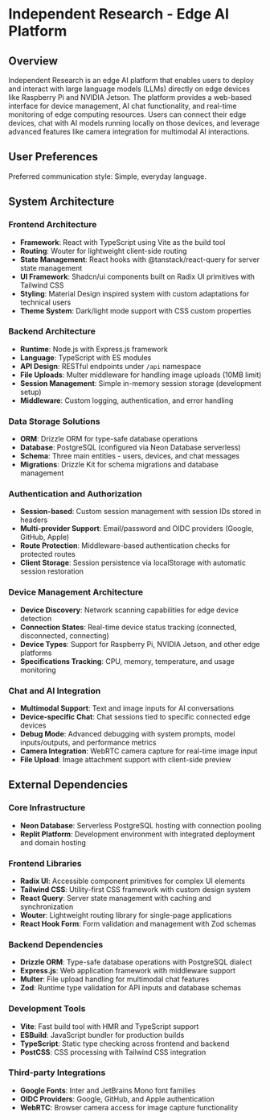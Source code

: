 # Independent Research - Edge AI Platform

## Overview

Independent Research is an edge AI platform that enables users to deploy and interact with large language models (LLMs) directly on edge devices like Raspberry Pi and NVIDIA Jetson. The platform provides a web-based interface for device management, AI chat functionality, and real-time monitoring of edge computing resources. Users can connect their edge devices, chat with AI models running locally on those devices, and leverage advanced features like camera integration for multimodal AI interactions.

## User Preferences

Preferred communication style: Simple, everyday language.

## System Architecture

### Frontend Architecture
- **Framework**: React with TypeScript using Vite as the build tool
- **Routing**: Wouter for lightweight client-side routing
- **State Management**: React hooks with @tanstack/react-query for server state management
- **UI Framework**: Shadcn/ui components built on Radix UI primitives with Tailwind CSS
- **Styling**: Material Design inspired system with custom adaptations for technical users
- **Theme System**: Dark/light mode support with CSS custom properties

### Backend Architecture
- **Runtime**: Node.js with Express.js framework
- **Language**: TypeScript with ES modules
- **API Design**: RESTful endpoints under `/api` namespace
- **File Uploads**: Multer middleware for handling image uploads (10MB limit)
- **Session Management**: Simple in-memory session storage (development setup)
- **Middleware**: Custom logging, authentication, and error handling

### Data Storage Solutions
- **ORM**: Drizzle ORM for type-safe database operations
- **Database**: PostgreSQL (configured via Neon Database serverless)
- **Schema**: Three main entities - users, devices, and chat messages
- **Migrations**: Drizzle Kit for schema migrations and database management

### Authentication and Authorization
- **Session-based**: Custom session management with session IDs stored in headers
- **Multi-provider Support**: Email/password and OIDC providers (Google, GitHub, Apple)
- **Route Protection**: Middleware-based authentication checks for protected routes
- **Client Storage**: Session persistence via localStorage with automatic session restoration

### Device Management Architecture
- **Device Discovery**: Network scanning capabilities for edge device detection
- **Connection States**: Real-time device status tracking (connected, disconnected, connecting)
- **Device Types**: Support for Raspberry Pi, NVIDIA Jetson, and other edge platforms
- **Specifications Tracking**: CPU, memory, temperature, and usage monitoring

### Chat and AI Integration
- **Multimodal Support**: Text and image inputs for AI conversations
- **Device-specific Chat**: Chat sessions tied to specific connected edge devices
- **Debug Mode**: Advanced debugging with system prompts, model inputs/outputs, and performance metrics
- **Camera Integration**: WebRTC camera capture for real-time image input
- **File Upload**: Image attachment support with client-side preview

## External Dependencies

### Core Infrastructure
- **Neon Database**: Serverless PostgreSQL hosting with connection pooling
- **Replit Platform**: Development environment with integrated deployment and domain hosting

### Frontend Libraries
- **Radix UI**: Accessible component primitives for complex UI elements
- **Tailwind CSS**: Utility-first CSS framework with custom design system
- **React Query**: Server state management with caching and synchronization
- **Wouter**: Lightweight routing library for single-page applications
- **React Hook Form**: Form validation and management with Zod schemas

### Backend Dependencies
- **Drizzle ORM**: Type-safe database operations with PostgreSQL dialect
- **Express.js**: Web application framework with middleware support
- **Multer**: File upload handling for multimodal chat features
- **Zod**: Runtime type validation for API inputs and database schemas

### Development Tools
- **Vite**: Fast build tool with HMR and TypeScript support
- **ESBuild**: JavaScript bundler for production builds
- **TypeScript**: Static type checking across frontend and backend
- **PostCSS**: CSS processing with Tailwind CSS integration

### Third-party Integrations
- **Google Fonts**: Inter and JetBrains Mono font families
- **OIDC Providers**: Google, GitHub, and Apple authentication
- **WebRTC**: Browser camera access for image capture functionality
